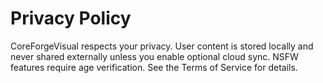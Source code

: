 # Privacy Policy

CoreForgeVisual respects your privacy. User content is stored locally and never shared externally unless you enable optional cloud sync. NSFW features require age verification. See the Terms of Service for details.

